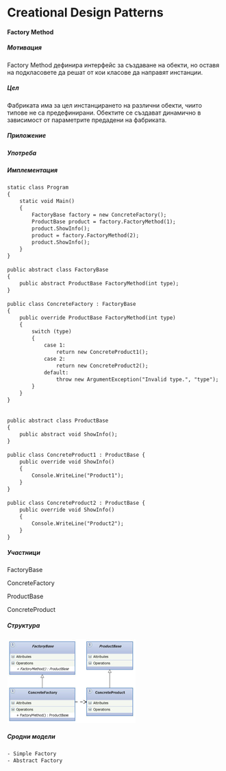 # Creational Design Patterns

#### **Factory Method** ####

##### Мотивация
Factory Method дефинира интерфейс за създаване на обекти, но оставя на подкласовете да решат от кои класове да направят инстанции.

##### Цел
Фабриката има за цел инстанцирането на различни обекти, чиито типове не са предефинирани. Обектите се създават динамично в зависимост от параметрите предадени на фабриката.

##### Приложение


##### Употреба


##### Имплементация

```    
static class Program
{
    static void Main()
    {
        FactoryBase factory = new ConcreteFactory();
        ProductBase product = factory.FactoryMethod(1);
        product.ShowInfo();
        product = factory.FactoryMethod(2);
        product.ShowInfo();
    }
}

public abstract class FactoryBase
{
    public abstract ProductBase FactoryMethod(int type);
}

public class ConcreteFactory : FactoryBase
{
    public override ProductBase FactoryMethod(int type)
    {
        switch (type)
        {
            case 1:
                return new ConcreteProduct1();
            case 2:
                return new ConcreteProduct2();
            default:
                throw new ArgumentException("Invalid type.", "type");
        }
    }
}


public abstract class ProductBase
{
    public abstract void ShowInfo();
}

public class ConcreteProduct1 : ProductBase {
    public override void ShowInfo()
    {
        Console.WriteLine("Product1");
    }
}

public class ConcreteProduct2 : ProductBase {
    public override void ShowInfo()
    {
        Console.WriteLine("Product2");
    }
}
```
##### Участници
FactoryBase

ConcreteFactory

ProductBase

ConcreteProduct

##### Структура

![](https://github.com/dchakov/High-Quality-Code-HomeWork/blob/master/17-Design%20Patterns/DesignlPatterns/images/Factory_Method.jpg)

##### Сродни модели

	- Simple Factory
	- Abstract Factory
